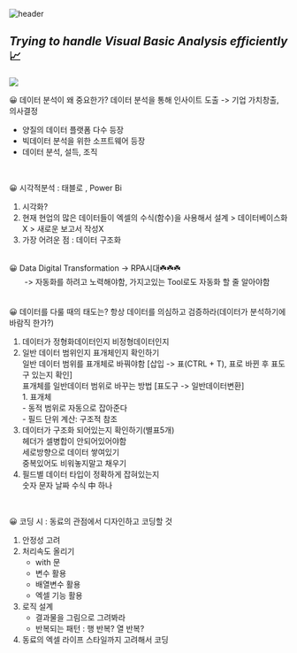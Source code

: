 ![header](https://capsule-render.vercel.app/api?type=waving&color=gradient&height=200&section=header&text=Excel%20VBA&fontSize=50)

## _Trying to handle Visual Basic Analysis efficiently_ 📈

<img src="https://img.shields.io/badge/Excel&nbsp;VBA-217346?style=for-the-badge&logo=Microsoft&logoColor=white">
<br/>

😀 데이터 분석이 왜 중요한가?
데이터 분석을 통해 인사이트 도출 -> 기업 가치창출, 의사결정
- 양질의 데이터 플랫폼 다수 등장
- 빅데이터 분석을 위한 소프트웨어 등장
- 데이터 분석, 설득, 조직 
<br/>

😀 시각적분석 : 태블로 , Power Bi
1. 시각화?
2. 현재 현업의 많은 데이터들이 엑셀의 수식(함수)을 사용해서 설계 > 데이터베이스화 X > 새로운 보고서 작성X
3. 가장 어려운 점 : 데이터 구조화
<br/><br/>

😀 Data Digital Transformation -> RPA시대☘️☘️☘️<br/>
&nbsp; &nbsp; &nbsp; &nbsp;-> 자동화를 하려고 노력해야함, 가지고있는 Tool로도 자동화 할 줄 알아야함
<br/><br/>
<br/>
😀 데이터를 다룰 때의 태도는? 항상 데이터를 의심하고 검증하라(데이터가 분석하기에 바람직 한가?)<br/>
1. 데이터가 정형화데이터인지 비정형데이터인지<br/>
2. 일반 데이터 범위인지 표개체인지 확인하기<br/>
	일반 데이터 범위를 표개체로 바꿔야함 [삽입 -> 표(CTRL + T), 표로 바뀐 후 표도구 있는지 확인]<br/>
	표개체를 일반데이터 범위로 바꾸는 방법 [표도구 -> 일반데이터변환]<br/>
		1. 표개체<br/>
			- 동적 범위로 자동으로 잡아준다<br/>
			- 필드 단위 계산: 구조적 참조<br/>
3. 데이터가 구조화 되어있는지 확인하기(별표5개)<br/>
	헤더가 셀병합이 안되어있어야함<br/>
	세로방향으로 데이터 쌓여있기<br/>
	중복있어도 비워놓지말고 채우기<br/>
4. 필드별 데이터 타입이 정확하게 잡혀있는지<br/>
	숫자 문자 날짜 수식 中 하나<br/>
<br/>

😀 코딩 시 : 동료의 관점에서 디자인하고 코딩할 것
1. 안정성 고려
2. 처리속도 올리기
   - with 문
   - 변수 활용
   - 배열변수 활용
   - 엑셀 기능 활용
3. 로직 설계
   - 결과물을 그림으로 그려봐라
   - 반복되는 패턴 : 행 반복? 열 반복?
4. 동료의 엑셀 라이프 스타일까지 고려해서 코딩


